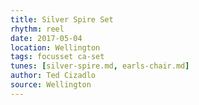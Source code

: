 ```yaml
---
title: Silver Spire Set
rhythm: reel
date: 2017-05-04
location: Wellington
tags: focusset ca-set
tunes: [silver-spire.md, earls-chair.md]
author: Ted Cizadlo
source: Wellington
---
```

